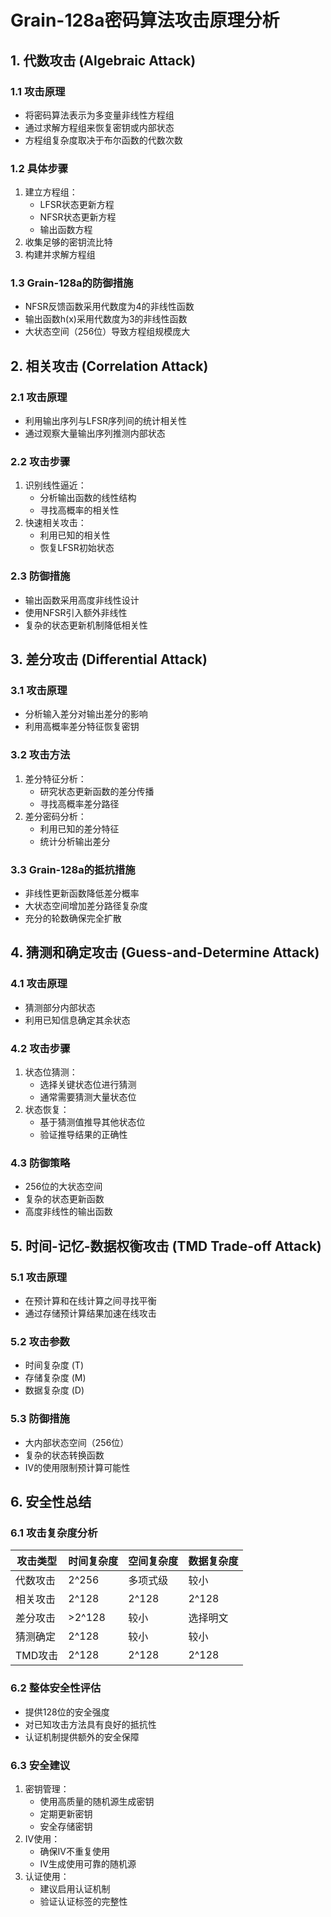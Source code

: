   # Grain-128a密码算法攻击原理分析

  ## 1. 代数攻击 (Algebraic Attack)

  ### 1.1 攻击原理
  - 将密码算法表示为多变量非线性方程组
  - 通过求解方程组来恢复密钥或内部状态
  - 方程组复杂度取决于布尔函数的代数次数

  ### 1.2 具体步骤
  1. 建立方程组：
      - LFSR状态更新方程
      - NFSR状态更新方程
      - 输出函数方程
  2. 收集足够的密钥流比特
  3. 构建并求解方程组

  ### 1.3 Grain-128a的防御措施
  - NFSR反馈函数采用代数度为4的非线性函数
  - 输出函数h(x)采用代数度为3的非线性函数
  - 大状态空间（256位）导致方程组规模庞大

  ## 2. 相关攻击 (Correlation Attack)

  ### 2.1 攻击原理
  - 利用输出序列与LFSR序列间的统计相关性
  - 通过观察大量输出序列推测内部状态

  ### 2.2 攻击步骤
  1. 识别线性逼近：
      - 分析输出函数的线性结构
      - 寻找高概率的相关性
  2. 快速相关攻击：
      - 利用已知的相关性
      - 恢复LFSR初始状态

  ### 2.3 防御措施
  - 输出函数采用高度非线性设计
  - 使用NFSR引入额外非线性
  - 复杂的状态更新机制降低相关性

  ## 3. 差分攻击 (Differential Attack)

  ### 3.1 攻击原理
  - 分析输入差分对输出差分的影响
  - 利用高概率差分特征恢复密钥

  ### 3.2 攻击方法
  1. 差分特征分析：
      - 研究状态更新函数的差分传播
      - 寻找高概率差分路径
  2. 差分密码分析：
      - 利用已知的差分特征
      - 统计分析输出差分

  ### 3.3 Grain-128a的抵抗措施
  - 非线性更新函数降低差分概率
  - 大状态空间增加差分路径复杂度
  - 充分的轮数确保完全扩散

  ## 4. 猜测和确定攻击 (Guess-and-Determine Attack)

  ### 4.1 攻击原理
  - 猜测部分内部状态
  - 利用已知信息确定其余状态

  ### 4.2 攻击步骤
  1. 状态位猜测：
      - 选择关键状态位进行猜测
      - 通常需要猜测大量状态位
  2. 状态恢复：
      - 基于猜测值推导其他状态位
      - 验证推导结果的正确性

  ### 4.3 防御策略
  - 256位的大状态空间
  - 复杂的状态更新函数
  - 高度非线性的输出函数

  ## 5. 时间-记忆-数据权衡攻击 (TMD Trade-off Attack)

  ### 5.1 攻击原理
  - 在预计算和在线计算之间寻找平衡
  - 通过存储预计算结果加速在线攻击

  ### 5.2 攻击参数
  - 时间复杂度 (T)
  - 存储复杂度 (M)
  - 数据复杂度 (D)

  ### 5.3 防御措施
  - 大内部状态空间（256位）
  - 复杂的状态转换函数
  - IV的使用限制预计算可能性

  ## 6. 安全性总结

  ### 6.1 攻击复杂度分析
  | 攻击类型 | 时间复杂度 | 空间复杂度 | 数据复杂度 |
  |---------|------------|------------|------------|
  | 代数攻击 | 2^256 | 多项式级 | 较小 |
  | 相关攻击 | 2^128 | 2^128 | 2^128 |
  | 差分攻击 | >2^128 | 较小 | 选择明文 |
  | 猜测确定 | 2^128 | 较小 | 较小 |
  | TMD攻击 | 2^128 | 2^128 | 2^128 |

  ### 6.2 整体安全性评估
  - 提供128位的安全强度
  - 对已知攻击方法具有良好的抵抗性
  - 认证机制提供额外的安全保障

  ### 6.3 安全建议
  1. 密钥管理：
      - 使用高质量的随机源生成密钥
      - 定期更新密钥
      - 安全存储密钥
  2. IV使用：
      - 确保IV不重复使用
      - IV生成使用可靠的随机源
  3. 认证使用：
      - 建议启用认证机制
      - 验证认证标签的完整性